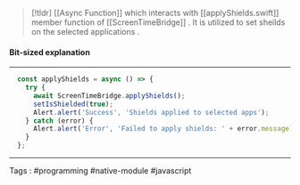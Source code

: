 
> [!tldr] 
> [[Async Function]] which interacts with [[applyShields.swift]] member function of [[ScreenTimeBridge]] . It is utilized to set sheilds on the selected applications . 

#### Bit-sized explanation 
___

```javascript
  const applyShields = async () => {
    try {
      await ScreenTimeBridge.applyShields();
      setIsShielded(true);
      Alert.alert('Success', 'Shields applied to selected apps');
    } catch (error) {
      Alert.alert('Error', 'Failed to apply shields: ' + error.message);
    }
  };
```  

___

Tags : #programming #native-module #javascript 